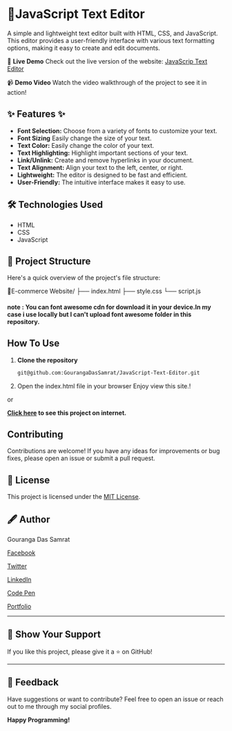 #  📝JavaScript Text Editor


A simple and lightweight text editor built with HTML, CSS, and JavaScript. This editor provides a user-friendly interface with various text formatting options, making it easy to create and edit documents.

🌟 **Live Demo**
Check out the live version of the website: [JavaScrip Text Editor]()

📹 **Demo Video**
Watch the video walkthrough of the project to see it in action!

## ✨ Features ✨

*   **Font Selection:** Choose from a variety of fonts to customize your text.
*   **Font Sizing** Easily change the size of your text.
*   **Text Color:** Easily change the color of your text.
*   **Text Highlighting:** Highlight important sections of your text.
*   **Link/Unlink:** Create and remove hyperlinks in your document.
*   **Text Alignment:** Align your text to the left, center, or right.
*   **Lightweight:** The editor is designed to be fast and efficient.
*   **User-Friendly:** The intuitive interface makes it easy to use.

## ️🛠️ Technologies Used ️

*   HTML
*   CSS
*   JavaScript

## 📂 Project Structure

Here's a quick overview of the project's file structure:

📂E-commerce Website/
├── index.html
├── style.css
└── script.js

#### note : You can font awesome cdn for download it in your device.In my case i use locally but I can't upload font awesome folder in this repository.

## How To Use

1. **Clone the repository**
   ```bash
   git@github.com:GourangaDasSamrat/JavaScript-Text-Editor.git
2. Open the index.html file in your browser
Enjoy view this site.!

or

**[Click here]() to see this project on internet.**

##  Contributing

Contributions are welcome! If you have any ideas for improvements or bug fixes, please open an issue or submit a pull request.

## 📰 License

This project is licensed under the [MIT License](https://opensource.org/licenses/MIT).

## 🖋️ Author

Gouranga Das Samrat

[Facebook](https://www.facebook.com/gourangadassamrat)

[Twitter](https://x.com/gouranga_khulna)

[LinkedIn](https://bd.linkedin.com/in/gouranga-das-samrat-330311294)

[Code Pen](https://codepen.io/gouranga-das-samrat)

[Portfolio](https://gourangadassamrat.my.canva.site/)



---

## 🌟 Show Your Support

If you like this project, please give it a ⭐ on GitHub!


---
## 📢 Feedback

Have suggestions or want to contribute? Feel free to open an issue or reach out to me through my social profiles.

**Happy Programming!**
